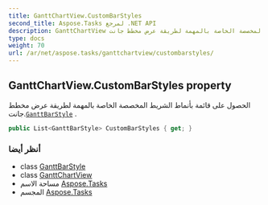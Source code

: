 ```yaml
---
title: GanttChartView.CustomBarStyles
second_title: Aspose.Tasks لمرجع .NET API
description: GanttChartView ملكية. الحصول على قائمة بأنماط الشريط المخصصة الخاصة بالمهمة لطريقة عرض مخطط جانت.GanttBarStyle .
type: docs
weight: 70
url: /ar/net/aspose.tasks/ganttchartview/custombarstyles/
---
```

## GanttChartView.CustomBarStyles property

الحصول على قائمة بأنماط الشريط المخصصة الخاصة بالمهمة لطريقة عرض مخطط جانت.[`GanttBarStyle`](../../../aspose.tasks.visualization/ganttbarstyle/) .

```csharp
public List<GanttBarStyle> CustomBarStyles { get; }
```

### أنظر أيضا

* class [GanttBarStyle](../../../aspose.tasks.visualization/ganttbarstyle/)
* class [GanttChartView](../)
* مساحة الاسم [Aspose.Tasks](../../ganttchartview/)
* المجسم [Aspose.Tasks](../../../)


